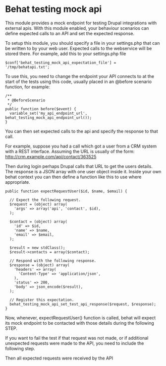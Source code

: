 # Behat testing mock api

This module provides a mock endpoint for testing Drupal integrations
with external apis. With this module enabled, your behaviour scenarios
can define expected calls to an API and set the expected response.

To setup this module, you should specify a file in your settings.php
that can be written to by your web user. Expected calls to the webservice
will be stored there.  For example, add this to your settings.php file

    $conf['behat_testing_mock_api_expectation_file'] = '/tmp/behatapi.txt';

To use this, you need to change the endpoint your API connects to
at the start of the tests using this code, usually placed in an
@before scenario function, for example:

    /**
     * @BeforeScenario
     */
    public function before($event) {
      variable_set('my_api_endpoint_url', behat_testing_mock_api_endpoint_url());
    }

You can then set expected calls to the api and specify the response
to that call.

For example, suppose you had a call which got a user from a CRM
system with a REST interface. Assuming the URL is usually of the form:
http://crm.example.com/api/contact/363525

Then during login perhaps Drupal calls that URL to get the users details.
The response is a JSON array with one user object inside it. Inside your
own behat context you can then define a function like this to use where
appropriate.

    public function expectRequestUser($id, $name, $email) {

      // Expect the following request.
      $request = (object) array(
        'args' => array('api', 'contact', $id),
      );

      $contact = (object) array(
        'id' => $id,
        'name' => $name,
        'email' => $email,
      );

      $result = new stdClass();
      $result->contacts = array($contact);

      // Respond with the following response.
      $response = (object) array(
        'headers' => array(
          'Content-Type' => 'application/json',
        ),
        'status' => 200,
        'body' => json_encode($result),
      );

      // Register this expectation.
      behat_testing_mock_api_set_test_api_response($request, $response);
    }

Now, whenever, expectRequestUser() function is called, behat will
expect its mock endpoint to be contacted with those details during
the following STEP.

If you want to fail the test if that request was not made, or if
additional unexpected requests were made to the API, you need to
include the following step.

  Then all expected requests were received by the API
